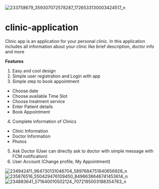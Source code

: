 ![233758679_359307072578287_1726533130003424517_n](https://user-images.githubusercontent.com/31358315/128754418-642370e6-c234-4df9-bd45-c7e389625ac1.jpg)
# clinic-application
Clinic app is an application for your personal clinic. In this application includes all information about your clinic like brief description, doctor info and more

<b>Features</b>
1. Easy and cool design
2. Simple user registration and Login with app
3. Simple step to book appointment
- Choose date
- Choose available Time Slot
- Choose treatment service
- Enter Patient details
- Book Appointment
4. Complete information of Clinics
- Clinic Information
- Doctor Information
- Photos
5. Ask Doctor (User can directly ask to doctor with simple message with FCM notification)
6. User Account (Change profile, My Appointment)

![234942411_964730131046704_5897684751640656926_n](https://user-images.githubusercontent.com/31358315/128753941-0ebd485b-23ae-468b-b8ff-76299c920125.jpg)
![235876516_550429476109450_8498638646741453614_n](https://user-images.githubusercontent.com/31358315/128753961-364a5927-23bb-427d-bbf6-7fe52fca136c.jpg)
![234883641_571640010502124_7072195003188354763_n](https://user-images.githubusercontent.com/31358315/128754217-0e4be6a3-51cd-4c22-9e6b-5a3f226878f1.jpg)
